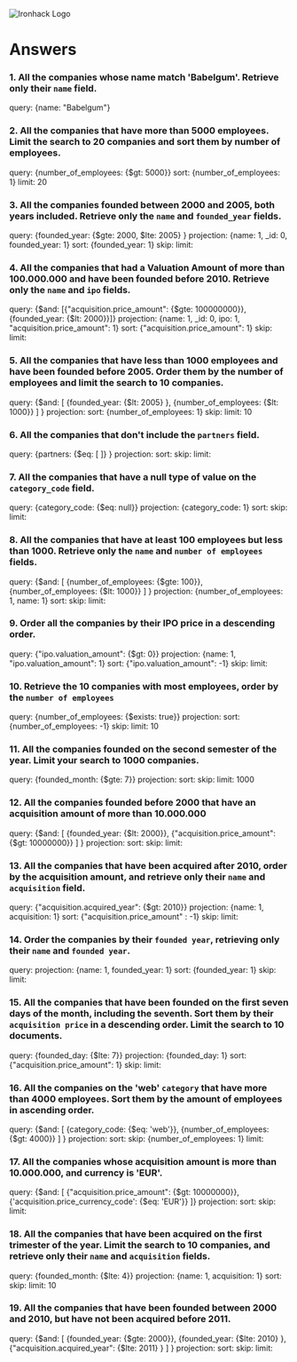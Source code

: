 ![Ironhack Logo](https://i.imgur.com/1QgrNNw.png)

# Answers

### 1. All the companies whose name match 'Babelgum'. Retrieve only their `name` field.

<!-- Your Code Goes Here -->
query: {name: "Babelgum"}

### 2. All the companies that have more than 5000 employees. Limit the search to 20 companies and sort them by **number of employees**.

<!-- Your Code Goes Here -->
query: {number_of_employees: {$gt: 5000}}
sort: {number_of_employees: 1}
limit: 20

### 3. All the companies founded between 2000 and 2005, both years included. Retrieve only the `name` and `founded_year` fields.

<!-- Your Code Goes Here -->
query: {founded_year: {$gte: 2000, $lte: 2005} } 
projection: {name: 1, _id: 0, founded_year: 1}
sort: {founded_year: 1}
skip: 
limit:

### 4. All the companies that had a Valuation Amount of more than 100.000.000 and have been founded before 2010. Retrieve only the `name` and `ipo` fields.

<!-- Your Code Goes Here -->
query: {$and: [{"acquisition.price_amount": {$gte: 100000000}}, {founded_year: {$lt: 2000}}]}
projection: {name: 1, _id: 0, ipo: 1, "acquisition.price_amount": 1}
sort: {"acquisition.price_amount": 1}
skip: 
limit:

### 5. All the companies that have less than 1000 employees and have been founded before 2005. Order them by the number of employees and limit the search to 10 companies.

<!-- Your Code Goes Here -->
query: {$and: [ {founded_year: {$lt: 2005} }, {number_of_employees: {$lt: 1000}} ] }
projection:
sort: {number_of_employees: 1}
skip: 
limit: 10


### 6. All the companies that don't include the `partners` field.

<!-- Your Code Goes Here -->
query: {partners: {$eq: [ ]} }
projection:
sort:
skip: 
limit:


### 7. All the companies that have a null type of value on the `category_code` field.

<!-- Your Code Goes Here -->
query: {category_code: {$eq: null}}
projection: {category_code: 1}
sort:
skip: 
limit:


### 8. All the companies that have at least 100 employees but less than 1000. Retrieve only the `name` and `number of employees` fields.

<!-- Your Code Goes Here -->
query: {$and: [ {number_of_employees: {$gte: 100}}, {number_of_employees: {$lt: 1000}} ] } 
projection: {number_of_employees: 1, name: 1}
sort:
skip: 
limit:


### 9. Order all the companies by their IPO price in a descending order.

<!-- Your Code Goes Here -->
query: {"ipo.valuation_amount": {$gt: 0}}
projection: {name: 1, "ipo.valuation_amount": 1}
sort: {"ipo.valuation_amount": -1}
skip: 
limit:


### 10. Retrieve the 10 companies with most employees, order by the `number of employees`

<!-- Your Code Goes Here -->
query: {number_of_employees: {$exists: true}}
projection:
sort:{number_of_employees: -1}
skip: 
limit: 10


### 11. All the companies founded on the second semester of the year. Limit your search to 1000 companies.

<!-- Your Code Goes Here -->
query: {founded_month: {$gte: 7}}
projection:
sort:
skip: 
limit: 1000


### 12. All the companies founded before 2000 that have an acquisition amount of more than 10.000.000

<!-- Your Code Goes Here -->
query: {$and: [ {founded_year: {$lt: 2000}}, {"acquisition.price_amount": {$gt: 10000000}} ] }
projection:
sort:
skip: 
limit:


### 13. All the companies that have been acquired after 2010, order by the acquisition amount, and retrieve only their `name` and `acquisition` field.

<!-- Your Code Goes Here -->
query: {"acquisition.acquired_year": {$gt: 2010}}
projection: {name: 1, acquisition: 1}
sort: {"acquisition.price_amount" : -1}
skip: 
limit:


### 14. Order the companies by their `founded year`, retrieving only their `name` and `founded year`.

<!-- Your Code Goes Here -->
query: 
projection: {name: 1, founded_year: 1}
sort: {founded_year: 1}
skip: 
limit:


### 15. All the companies that have been founded on the first seven days of the month, including the seventh. Sort them by their `acquisition price` in a descending order. Limit the search to 10 documents.

<!-- Your Code Goes Here -->
query: {founded_day: {$lte: 7}}
projection: {founded_day: 1}
sort: {"acquisition.price_amount": 1}
skip: 
limit:


### 16. All the companies on the 'web' `category` that have more than 4000 employees. Sort them by the amount of employees in ascending order.

<!-- Your Code Goes Here -->
query: {$and: [ {category_code: {$eq: 'web'}}, {number_of_employees: {$gt: 4000}} ] }
projection:
sort:
skip: {number_of_employees: 1} 
limit:


### 17. All the companies whose acquisition amount is more than 10.000.000, and currency is 'EUR'.

<!-- Your Code Goes Here -->
query: {$and: [ {"acquisition.price_amount": {$gt: 10000000}}, {'acquisition.price_currency_code': {$eq: 'EUR'}} ]}
projection:
sort:
skip: 
limit:


### 18. All the companies that have been acquired on the first trimester of the year. Limit the search to 10 companies, and retrieve only their `name` and `acquisition` fields.

<!-- Your Code Goes Here -->
query: {founded_month: {$lte: 4}}
projection: {name: 1, acquisition: 1}
sort:
skip: 
limit: 10


### 19. All the companies that have been founded between 2000 and 2010, but have not been acquired before 2011.

<!-- Your Code Goes Here -->
query: {$and: [ {founded_year: {$gte: 2000}}, {founded_year: {$lte: 2010} }, {"acquisition.acquired_year": {$lte: 2011} } ] }
projection:
sort:
skip: 
limit:

